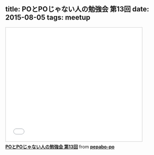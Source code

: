 title: POとPOじゃない人の勉強会 第13回
date: 2015-08-05
tags: meetup
---
<iframe src="//www.slideshare.net/slideshow/embed_code/key/hRH138S0QJXgDu" width="425" height="355" frameborder="0" marginwidth="0" marginheight="0" scrolling="no" style="border:1px solid #CCC; border-width:1px; margin-bottom:5px; max-width: 100%;" allowfullscreen> </iframe> <div style="margin-bottom:5px"> <strong> <a href="//www.slideshare.net/pepabo-po/popo-13" title="POとPOじゃない人の勉強会 第13回" target="_blank">POとPOじゃない人の勉強会 第13回</a> </strong> from <strong><a href="//www.slideshare.net/pepabo-po" target="_blank">pepabo-po</a></strong> </div>
